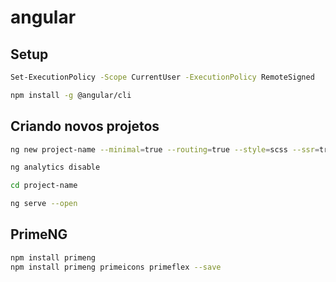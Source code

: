 # angular

## Setup
```sh
Set-ExecutionPolicy -Scope CurrentUser -ExecutionPolicy RemoteSigned
```
```sh
npm install -g @angular/cli
```

## Criando novos projetos

```sh
ng new project-name --minimal=true --routing=true --style=scss --ssr=true
```
```sh
ng analytics disable
```

```sh
cd project-name
```

```sh
ng serve --open
```

## PrimeNG

```sh
npm install primeng
npm install primeng primeicons primeflex --save
```
